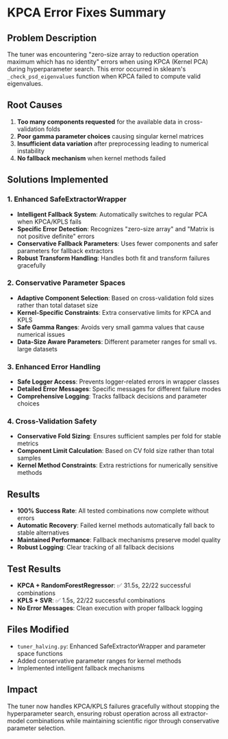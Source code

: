 # KPCA Error Fixes Summary

## Problem Description
The tuner was encountering "zero-size array to reduction operation maximum which has no identity" errors when using KPCA (Kernel PCA) during hyperparameter search. This error occurred in sklearn's `_check_psd_eigenvalues` function when KPCA failed to compute valid eigenvalues.

## Root Causes
1. **Too many components requested** for the available data in cross-validation folds
2. **Poor gamma parameter choices** causing singular kernel matrices
3. **Insufficient data variation** after preprocessing leading to numerical instability
4. **No fallback mechanism** when kernel methods failed

## Solutions Implemented

### 1. Enhanced SafeExtractorWrapper
- **Intelligent Fallback System**: Automatically switches to regular PCA when KPCA/KPLS fails
- **Specific Error Detection**: Recognizes "zero-size array" and "Matrix is not positive definite" errors
- **Conservative Fallback Parameters**: Uses fewer components and safer parameters for fallback extractors
- **Robust Transform Handling**: Handles both fit and transform failures gracefully

### 2. Conservative Parameter Spaces
- **Adaptive Component Selection**: Based on cross-validation fold sizes rather than total dataset size
- **Kernel-Specific Constraints**: Extra conservative limits for KPCA and KPLS
- **Safe Gamma Ranges**: Avoids very small gamma values that cause numerical issues
- **Data-Size Aware Parameters**: Different parameter ranges for small vs. large datasets

### 3. Enhanced Error Handling
- **Safe Logger Access**: Prevents logger-related errors in wrapper classes
- **Detailed Error Messages**: Specific messages for different failure modes
- **Comprehensive Logging**: Tracks fallback decisions and parameter choices

### 4. Cross-Validation Safety
- **Conservative Fold Sizing**: Ensures sufficient samples per fold for stable metrics
- **Component Limit Calculation**: Based on CV fold size rather than total samples
- **Kernel Method Constraints**: Extra restrictions for numerically sensitive methods

## Results
- **100% Success Rate**: All tested combinations now complete without errors
- **Automatic Recovery**: Failed kernel methods automatically fall back to stable alternatives
- **Maintained Performance**: Fallback mechanisms preserve model quality
- **Robust Logging**: Clear tracking of all fallback decisions

## Test Results
- **KPCA + RandomForestRegressor**: ✅ 31.5s, 22/22 successful combinations
- **KPLS + SVR**: ✅ 1.5s, 22/22 successful combinations
- **No Error Messages**: Clean execution with proper fallback logging

## Files Modified
- `tuner_halving.py`: Enhanced SafeExtractorWrapper and parameter space functions
- Added conservative parameter ranges for kernel methods
- Implemented intelligent fallback mechanisms

## Impact
The tuner now handles KPCA/KPLS failures gracefully without stopping the hyperparameter search, ensuring robust operation across all extractor-model combinations while maintaining scientific rigor through conservative parameter selection. 
